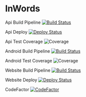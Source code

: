 # InWords

Api Build Pipeline [![Build Status](https://dev.azure.com/InWords/InWordsWebApi/_apis/build/status/WebApi%20Build?branchName=master)](https://dev.azure.com/InWords/InWordsWebApi/_build/latest?definitionId=4&branchName=master)

Api Deploy [![Deploy Status](https://vsrm.dev.azure.com/InWords/_apis/public/Release/badge/b9d41df8-0e90-4c7e-8f1f-0827ff4dd837/1/1)](https://dev.azure.com/InWords/InWordsWebApi/_release?_a=releases&view=mine&definitionId=1)

Api Test Coverage ![Coverage](https://img.shields.io/azure-devops/coverage/InWords/InWordsWebApi/4)

Android Build Pipeline [![Build Status](https://dev.azure.com/InWords/InWordsWebApi/_apis/build/status/Android%20Gradle?branchName=android-develop)](https://dev.azure.com/InWords/InWordsWebApi/_build/latest?definitionId=6&branchName=android-develop)

Android Test Coverage ![Coverage](https://img.shields.io/azure-devops/coverage/InWords/InWordsWebApi/6)

Website Build Pipeline [![Build Status](https://dev.azure.com/InWords/InWordsWebApi/_apis/build/status/Website%20Node?branchName=master)](https://dev.azure.com/InWords/InWordsWebApi/_build/latest?definitionId=10&branchName=master)

Website Deploy [![Deploy Status](https://img.shields.io/azure-devops/release/InWords/b9d41df8-0e90-4c7e-8f1f-0827ff4dd837/2/2)](https://dev.azure.com/InWords/InWordsWebApi/_release?_a=releases&view=mine&definitionId=2)

CodeFactor [![CodeFactor](https://www.codefactor.io/repository/github/inwords/inwords/badge/master)](https://www.codefactor.io/repository/github/inwords/inwords/overview/master)
